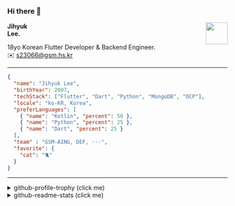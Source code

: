 ### Hi there 👋
<img src="https://github.githubassets.com/images/mona-loading-default.gif" width="50px" align="right">
</a>

**Jihyuk\
Lee.**

18yo Korean Flutter Developer & Backend Engineer.\
✉️ <s23066@gsm.hs.kr>

---

```json
{
  "name": "Jihyuk Lee",
  "birthYear": 2007,
  "techStack": ["Flutter", "Dart", "Python", "MongoDB", "OCP"],
  "locale": "ko-KR, Korea",
  "preferLanguages": [
    { "name": "Kotlin", "percent": 50 },
    { "name": "Python", "percent": 25 },
    { "name": "Dart", "percent": 25 }
  ],
  "team" : "GSM-AING, DEF, ···",
  "favorite": {
    "cat": "🐈"
  }
}
```
---
<details>
  <summary>github-profile-trophy (click me)</summary>
  
![](https://github-profile-trophy.vercel.app/?username=withJihyuk&row=1&column=8&theme=nord)
  
</details>
<details>
  <summary>github-readme-stats (click me)</summary>
  
<!--START_SECTION:waka-->
![Code Time](http://img.shields.io/badge/Code%20Time-630%20hrs%202%20mins-blue)

![Lines of code](https://img.shields.io/badge/%EC%A0%80%EB%8A%94%20%EC%97%AC%ED%83%9C%EA%B9%8C%EC%A7%80%20-484.9%20thousand%20%EC%A4%84%EC%9D%98%20%EC%BD%94%EB%93%9C%EB%A5%BC%20%EC%9E%91%EC%84%B1%ED%96%88%EC%96%B4%EC%9A%94.-blue)

**저는 아침형 인간이에요. 🐤** 

```text
🌞 아침                     412 commits         █████░░░░░░░░░░░░░░░░░░░░   18.37 % 
🌆 낮　                     795 commits         █████████░░░░░░░░░░░░░░░░   35.44 % 
🌃 저녁                     785 commits         █████████░░░░░░░░░░░░░░░░   35.00 % 
🌙 밤　                     251 commits         ███░░░░░░░░░░░░░░░░░░░░░░   11.19 % 
```


📊 **저는 이번주를 이렇게 시간을 보냈어요.** 

```text
🕑︎ Timezone: Asia/Seoul

💬 프로그래밍 언어들: 
Dart                     3 hrs 35 mins       ███████████████░░░░░░░░░░   58.85 % 
Kotlin                   1 hr 31 mins        ██████░░░░░░░░░░░░░░░░░░░   24.88 % 
MDX                      21 mins             █░░░░░░░░░░░░░░░░░░░░░░░░   05.96 % 
YAML                     21 mins             █░░░░░░░░░░░░░░░░░░░░░░░░   05.78 % 
Markdown                 10 mins             █░░░░░░░░░░░░░░░░░░░░░░░░   02.98 % 

🔥 에디터들: 
VS Code                  4 hrs 35 mins       ███████████████████░░░░░░   75.12 % 
IntelliJ IDEA            1 hr 31 mins        ██████░░░░░░░░░░░░░░░░░░░   24.88 % 

💻 운영 체제들: 
Mac                      6 hrs 6 mins        █████████████████████████   100.00 % 
```


 Last Updated on 04/01/2025 18:45:47 UTC
<!--END_SECTION:waka-->

</details>

</div>

